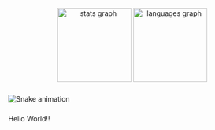<div align="center">
  <img src="https://github-readme-stats.vercel.app/api?username=FatHexy&hide_title=false&hide_rank=false&show_icons=true&include_all_commits=true&count_private=true&disable_animations=false&theme=dracula&locale=en&hide_border=false&order=1" height="150" alt="stats graph"  />
  <img src="https://github-readme-stats.vercel.app/api/top-langs?username=FatHexy&locale=en&hide_title=false&layout=compact&card_width=320&langs_count=5&theme=dracula&hide_border=false&order=2" height="150" alt="languages graph"  />
</div>

###

<img src="https://raw.githubusercontent.com/FatHexy/FatHexy/output/snake.svg" alt="Snake animation" />

###

<p align="left">Hello World!!</p>

###
